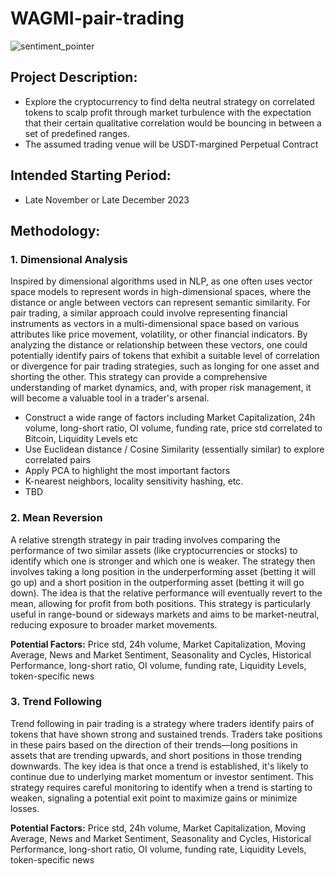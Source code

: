 # WAGMI-pair-trading

![sentiment_pointer](https://crypto.news/app/uploads/2019/04/How-to-Use-Pair-Trading-As-a-Crypto-Investment-Strategy.jpg)



## Project Description:
- Explore the cryptocurrency to find delta neutral strategy on correlated tokens to scalp profit through market turbulence with the expectation that their certain qualitative correlation would be bouncing in between a set of predefined ranges.
- The assumed trading venue will be USDT-margined Perpetual Contract




## Intended Starting Period:
- Late November or Late December 2023 



## Methodology:
### 1. Dimensional Analysis
Inspired by dimensional algorithms used in NLP, as one often uses vector space models to represent words in high-dimensional spaces, where the distance or angle between vectors can represent semantic similarity. For pair trading, a similar approach could involve representing financial instruments as vectors in a multi-dimensional space based on various attributes like price movement, volatility, or other financial indicators. By analyzing the distance or relationship between these vectors, one could potentially identify pairs of tokens that exhibit a suitable level of correlation or divergence for pair trading strategies, such as longing for one asset and shorting the other. This strategy can provide a comprehensive understanding of market dynamics, and, with proper risk management, it will become a valuable tool in a trader's arsenal.
  - Construct a wide range of factors including Market Capitalization, 24h volume, long-short ratio, OI volume, funding rate, price std correlated to Bitcoin, Liquidity Levels etc
  - Use Euclidean distance / Cosine Similarity (essentially similar) to explore correlated pairs
  - Apply PCA to highlight the most important factors
  - K-nearest neighbors, locality sensitivity hashing, etc.
  - TBD

### 2. Mean Reversion
A relative strength strategy in pair trading involves comparing the performance of two similar assets (like cryptocurrencies or stocks) to identify which one is stronger and which one is weaker. The strategy then involves taking a long position in the underperforming asset (betting it will go up) and a short position in the outperforming asset (betting it will go down). The idea is that the relative performance will eventually revert to the mean, allowing for profit from both positions. This strategy is particularly useful in range-bound or sideways markets and aims to be market-neutral, reducing exposure to broader market movements.

**Potential Factors:** Price std, 24h volume, Market Capitalization, Moving Average, News and Market Sentiment, Seasonality and Cycles, Historical Performance, long-short ratio, OI volume, funding rate, Liquidity Levels, token-specific news


### 3. Trend Following 
Trend following in pair trading is a strategy where traders identify pairs of tokens that have shown strong and sustained trends. Traders take positions in these pairs based on the direction of their trends—long positions in assets that are trending upwards, and short positions in those trending downwards. The key idea is that once a trend is established, it's likely to continue due to underlying market momentum or investor sentiment. This strategy requires careful monitoring to identify when a trend is starting to weaken, signaling a potential exit point to maximize gains or minimize losses.

**Potential Factors:** Price std, 24h volume, Market Capitalization, Moving Average, News and Market Sentiment, Seasonality and Cycles, Historical Performance, long-short ratio, OI volume, funding rate, Liquidity Levels, token-specific news




  
